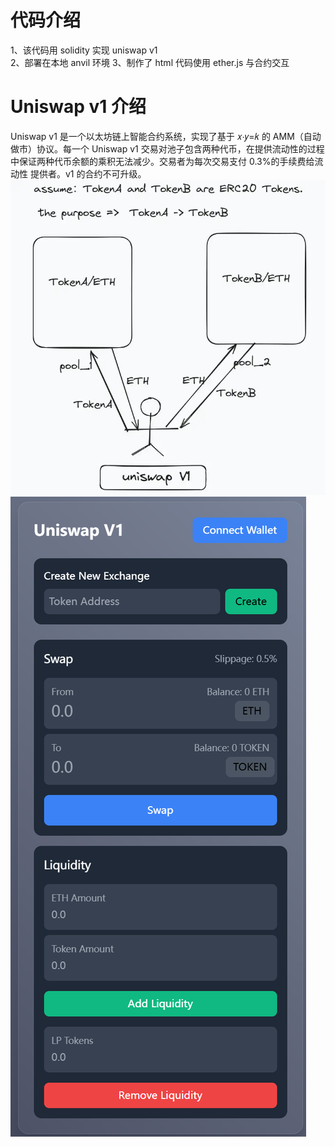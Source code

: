 # 代码介绍

1、该代码用 solidity 实现 uniswap v1  
2、部署在本地 anvil 环境
3、制作了 html 代码使用 ether.js 与合约交互

# Uniswap v1 介绍

Uniswap v1 是一个以太坊链上智能合约系统，实现了基于 𝑥⋅𝑦=𝑘 的 AMM（自动做市）协议。每一个 Uniswap v1 交易对池子包含两种代币，在提供流动性的过程中保证两种代币余额的乘积无法减少。交易者为每次交易支付 0.3%的手续费给流动性 提供者。v1 的合约不可升级。  
![alt text](images/uniswapV1.png)
![alt text](images/front.png)

